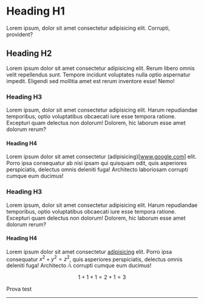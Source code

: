 # Heading H1

Lorem ipsum, dolor sit amet consectetur adipisicing elit. Corrupti, provident?

## Heading H2

Lorem ipsum dolor sit amet consectetur adipisicing elit. Rerum libero omnis velit repellendus sunt. Tempore incidunt voluptates nulla optio aspernatur impedit. Eligendi sed mollitia amet est rerum inventore esse! Nemo!

### Heading H3

Lorem ipsum, dolor sit amet consectetur adipisicing elit. Harum repudiandae temporibus, optio voluptatibus obcaecati iure esse tempora ratione. Excepturi quam delectus non dolorum! Dolorem, hic laborum esse amet dolorum rerum?

#### Heading H4

Lorem ipsum dolor sit amet consectetur (adipisicing)[www.google.com] elit. Porro ipsa consequatur ab nisi ipsam qui quisquam odit, quis asperiores perspiciatis, delectus omnis deleniti fuga! Architecto laboriosam corrupti cumque eum ducimus!

### Heading H3

Lorem ipsum, dolor sit amet consectetur adipisicing elit. Harum repudiandae temporibus, optio voluptatibus obcaecati iure esse tempora ratione. Excepturi quam delectus non dolorum! Dolorem, hic laborum esse amet dolorum rerum?

#### Heading H4

Lorem ipsum dolor sit amet consectetur [adipisicing](www.google.com) elit. Porro ipsa consequatur $x^2 + y^2 = z^2$, quis asperiores perspiciatis, delectus omnis deleniti fuga! Architecto $\mathbb{A}$ corrupti cumque eum ducimus!

$$1 + 1 + 1 = 2 + 1 = 3$$

Prova test

---

